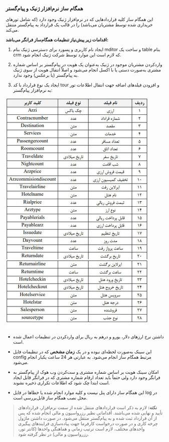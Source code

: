 ### همگام ساز نرم‌افزار ژنیک و پیام‌گستر

این همگام ساز کلیه قراردادهایی که در نرم‌افزار ژنیک وجود دارد (که شامل تورهای خریداری شده توسط مشتریان می‌باشد) را در قالب یک قرارداد به پیام‌گستر منتقل می‌کند. 

**اقدامات زیر پیش‌نیاز تنظیمات همگام‌ساز فرانگر می‌باشد:**

1. ایجاد نام کاربری و پسورد برای دسترسی ژنیک بنام mditor و ساخت یک table بنام crm که لازم است این موارد توسط شرکت ژنیک انجام شود.

2.  واردکردن مشتریان موجود در ژنیک به‌عنوان یک هویت در پیام‌گستر بر اساس شماره مشتری به‌صورت دستی یا با اکسل انجام می‌شود و اصلاً انتقال هویت از سوی ژنیک به پیام‌گستر (یا برعکس) وجود ندارد.

3.  ایجاد یک نوع قرارداد با کد tour و افزودن فیلدهای اضافه جهت انتقال اطلاعات تور به نرم‌افزار پیام‌گستر:

 ![](zhenik1.jpg)
 
- داشتن نرخ ارزهای دلار، یورو و درهم به ریال برای واردکردن در تنظیمات اعمال شده است.

- این سینک به‌صورت لحظه‌ای نبوده و در یک **زمان مشخص** که در تنظیمات فایل config مرتبط همگام ساز انجام می‌شود. به عبارتی هر 24 ساعت یکبار انجام می‌شود.

- امکان سینک هویت بر اساس شماره مشتری و ست‌کردن وب هوک از پیام‌گستر به فرانگر وجود دارد ولی حتماً باید تعداد ارقام شماره مشتری که در فرانگر قابل ایجاد است ابتدا چک شود که اطلاعات تکراری ذخیره نشوند. 

- این همگام ساز دارای پنل نیست و کلیه موارد انجام شده یا خطاها در فایل log در محل نصب همگام ساز قابل‌بررسی است.

> **نکته:** لازم به ذکر است قراردادهای منتقل شده از سمت نرم‌افزار، قراردادهای تأیید و نهایی شده می‌باشند. اقداماتی نظیر رزرواسیون و مالی انجام شده که پس از آن قرارداد ثبت شده و به پیام‌گستر منتقل می‌شود.  در صورت داشتن ماژول چرخه کاری و در صورت درخواست کارفرما جهت پیاده‌سازی فرایندهای پیگیری واحدهای مختلف، لازم است ترتیب زمانی و هماهنگی واحدها (کانتر تور، رزرواسیون و مالی) در نظر گرفته شود.
